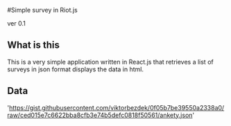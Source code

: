 #Simple survey in Riot.js

ver 0.1

## What is this
This is a very simple application written in React.js that retrieves a list of surveys in json format displays the data in html.

## Data
'https://gist.githubusercontent.com/viktorbezdek/0f05b7be39550a2338a0/raw/ced015e7c6622bba8cfb3e74b5defc0818f50561/ankety.json'
